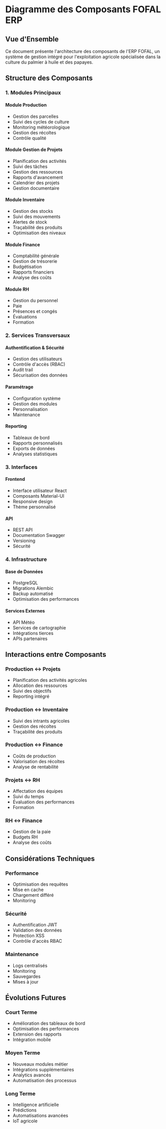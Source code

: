# Diagramme des Composants FOFAL ERP

## Vue d'Ensemble
Ce document présente l'architecture des composants de l'ERP FOFAL, un système de gestion intégré pour l'exploitation agricole spécialisée dans la culture du palmier à huile et des papayes.

## Structure des Composants

### 1. Modules Principaux

#### Module Production
- Gestion des parcelles
- Suivi des cycles de culture
- Monitoring météorologique
- Gestion des récoltes
- Contrôle qualité

#### Module Gestion de Projets
- Planification des activités
- Suivi des tâches
- Gestion des ressources
- Rapports d'avancement
- Calendrier des projets
- Gestion documentaire

#### Module Inventaire
- Gestion des stocks
- Suivi des mouvements
- Alertes de stock
- Traçabilité des produits
- Optimisation des niveaux

#### Module Finance
- Comptabilité générale
- Gestion de trésorerie
- Budgétisation
- Rapports financiers
- Analyse des coûts

#### Module RH
- Gestion du personnel
- Paie
- Présences et congés
- Évaluations
- Formation

### 2. Services Transversaux

#### Authentification & Sécurité
- Gestion des utilisateurs
- Contrôle d'accès (RBAC)
- Audit trail
- Sécurisation des données

#### Paramétrage
- Configuration système
- Gestion des modules
- Personnalisation
- Maintenance

#### Reporting
- Tableaux de bord
- Rapports personnalisés
- Exports de données
- Analyses statistiques

### 3. Interfaces

#### Frontend
- Interface utilisateur React
- Composants Material-UI
- Responsive design
- Thème personnalisé

#### API
- REST API
- Documentation Swagger
- Versioning
- Sécurité

### 4. Infrastructure

#### Base de Données
- PostgreSQL
- Migrations Alembic
- Backup automatisé
- Optimisation des performances

#### Services Externes
- API Météo
- Services de cartographie
- Intégrations tierces
- APIs partenaires

## Interactions entre Composants

### Production ↔ Projets
- Planification des activités agricoles
- Allocation des ressources
- Suivi des objectifs
- Reporting intégré

### Production ↔ Inventaire
- Suivi des intrants agricoles
- Gestion des récoltes
- Traçabilité des produits

### Production ↔ Finance
- Coûts de production
- Valorisation des récoltes
- Analyse de rentabilité

### Projets ↔ RH
- Affectation des équipes
- Suivi du temps
- Évaluation des performances
- Formation

### RH ↔ Finance
- Gestion de la paie
- Budgets RH
- Analyse des coûts

## Considérations Techniques

### Performance
- Optimisation des requêtes
- Mise en cache
- Chargement différé
- Monitoring

### Sécurité
- Authentification JWT
- Validation des données
- Protection XSS
- Contrôle d'accès RBAC

### Maintenance
- Logs centralisés
- Monitoring
- Sauvegardes
- Mises à jour

## Évolutions Futures

### Court Terme
- Amélioration des tableaux de bord
- Optimisation des performances
- Extension des rapports
- Intégration mobile

### Moyen Terme
- Nouveaux modules métier
- Intégrations supplémentaires
- Analytics avancés
- Automatisation des processus

### Long Terme
- Intelligence artificielle
- Prédictions
- Automatisations avancées
- IoT agricole
